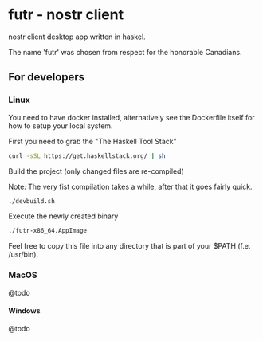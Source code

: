 # futr - nostr client

nostr client desktop app written in haskel.

The name 'futr' was chosen from respect for the honorable Canadians.

## For developers

### Linux

You need to have docker installed, alternatively see the Dockerfile itself for how to setup your local system.

First you need to grab the "The Haskell Tool Stack"

```bash
curl -sSL https://get.haskellstack.org/ | sh
```

Build the project (only changed files are re-compiled)

Note: The very fist compilation takes a while, after that it goes fairly quick.

```bash
./devbuild.sh
```

Execute the newly created binary

```bash
./futr-x86_64.AppImage
```

Feel free to copy this file into any directory that is part of your $PATH (f.e. /usr/bin).

### MacOS

@todo

#### Windows

@todo
